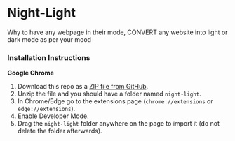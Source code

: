 # Night-Light
Why to have any webpage in their mode, CONVERT any website into light or dark mode as per your mood
### Installation Instructions
**Google Chrome** 
1. Download this repo as a [ZIP file from GitHub](https://github.com/kshitijarvikar/night-light/archive/refs/heads/master.zip).
1. Unzip the file and you should have a folder named `night-light`.
1. In Chrome/Edge go to the extensions page (`chrome://extensions` or `edge://extensions`).
1. Enable Developer Mode.
1. Drag the `night-light` folder anywhere on the page to import it (do not delete the folder afterwards).
